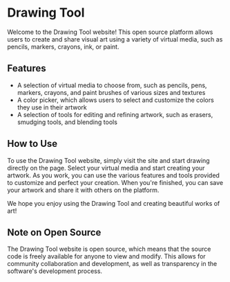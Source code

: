 # Drawing Tool

Welcome to the Drawing Tool website! This open source platform allows users to create and share visual art using a variety of virtual media, such as pencils, markers, crayons, ink, or paint. 

## Features

- A selection of virtual media to choose from, such as pencils, pens, markers, crayons, and paint brushes of various sizes and textures
- A color picker, which allows users to select and customize the colors they use in their artwork
- A selection of tools for editing and refining artwork, such as erasers, smudging tools, and blending tools

## How to Use

To use the Drawing Tool website, simply visit the site and start drawing directly on the page. Select your virtual media and start creating your artwork. As you work, you can use the various features and tools provided to customize and perfect your creation. When you're finished, you can save your artwork and share it with others on the platform.

We hope you enjoy using the Drawing Tool and creating beautiful works of art!

## Note on Open Source

The Drawing Tool website is open source, which means that the source code is freely available for anyone to view and modify. This allows for community collaboration and development, as well as transparency in the software's development process.
